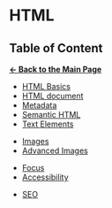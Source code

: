 # HTML

## Table of Content

[**&larr; Back to the Main Page**](./../README.md)

<div></div>

- [HTML Basics](./html-basics.md)
- [HTML document](./html-document.md)
- [Metadata](./metadata.md)
- [Semantic HTML](./semantic-html.md)
- [Text Elements](./text.md)

<div></div>

- [Images](./images.md)
- [Advanced Images](./images-adv.md)

<div></div>

- [Focus](./focus.md)
- [Accessibility](./accessibility.md)

<div></div>

- [SEO](./seo.md)

<div></div>

<br>
